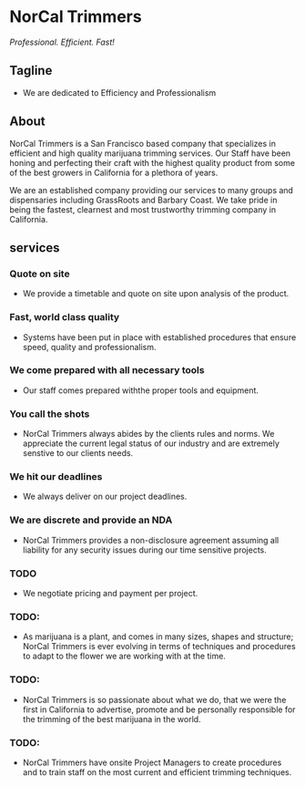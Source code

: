 # NorCal Trimmers
_Professional. Efficient. Fast!_

## Tagline
* We are dedicated to Efficiency and Professionalism

## About
NorCal Trimmers is a San Francisco based company that specializes in efficient and high quality marijuana trimming services. Our Staff have been honing and perfecting their craft with the highest quality product from some of the best growers in California for a plethora of years.

We are an established company providing our services to many groups and dispensaries including GrassRoots and Barbary Coast. We take pride in being the fastest, clearnest and most trustworthy trimming company in California.

## services
### Quote on site
* We provide a timetable and quote on site upon analysis of the product.

### Fast, world class quality
* Systems have been put in place with established procedures that ensure speed, quality and professionalism.

### We come prepared with all necessary tools
* Our staff comes prepared withthe proper tools and equipment.

### You call the shots
* NorCal Trimmers always abides by the clients rules and norms. We appreciate the current legal status of our industry and are extremely senstive to our clients needs.

### We hit our deadlines
* We always deliver on our project deadlines.

### We are discrete and provide an NDA
* NorCal Trimmers provides a non-disclosure agreement assuming all liability for any security issues during our time sensitive projects.

### TODO
* We negotiate pricing and payment per project.

### TODO: 
* As marijuana is a plant, and comes in many sizes, shapes and structure; NorCal Trimmers is ever evolving in terms of techniques and procedures to adapt to the flower we are working with at the time.

### TODO: 
* NorCal Trimmers is so passionate about what we do, that we were the first in California to advertise, promote and be personally responsible for the trimming of the best marijuana in the world.

### TODO: 
* NorCal Trimmers have onsite Project Managers to create procedures and to train staff on the most current and efficient trimming techniques.
